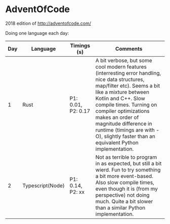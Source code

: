 # AdventOfCode
2018 edition of http://adventofcode.com/

Doing one language each day:

| Day | Language | Timings (s) | Comments |
| --- | -------- | ----------- | -------- |
| 1 | Rust | P1: 0.01, P2: 0.17 | A bit verbose, but some cool modern features (interresting error handling, nice data structures, map/filter etc). Seems a bit like a mixture between Kotlin and C++. Slow compile times. Turning on compiler optimizations makes an order of magnitude difference in runtime (timings are with -O), slightly faster than an equivalent Python implementation. |
| 2 | Typescript(Node) | P1: 0.14, P2: xx | Not as terrible to program in as expected, but still a bit wierd. Fun to try something a bit more event-based. Also slow compile times, even though it is (from my perspective) not doing much. Quite a bit slower than a similar Python implementation. |
